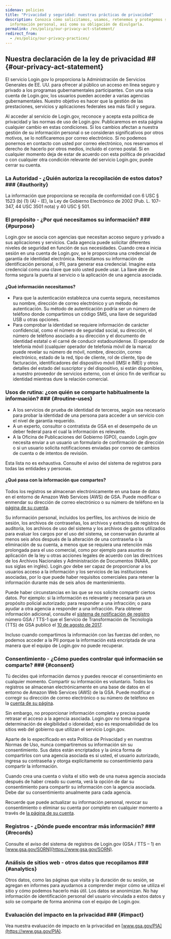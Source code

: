 ```yaml
---
sidenav: policies
title: "Privacidad y seguridad: nuestras prácticas de privacidad"
description: Conozca cómo solicitamos, usamos, retenemos y protegemos su
  información personal, así como su obligación de divulgarla.
permalink: /es/policy/our-privacy-act-statement/
redirect_from:
  - /es/policy/our-privacy-practices/
---
```

## Nuestra declaración de la ley de privacidad ## {#our-privacy-act-statement}

El servicio Login.gov lo proporciona la Administración de Servicios Generales de EE. UU. para ofrecer al público un acceso en línea seguro y privado a los programas gubernamentales participantes. Con una sola cuenta de Login.gov, los usuarios pueden acceder a varias agencias gubernamentales. Nuestro objetivo es hacer que la gestión de las prestaciones, servicios y aplicaciones federales sea más fácil y segura.

Al acceder al servicio de Login.gov, reconoce y acepta esta política de privacidad y las normas de uso de Login.gov. Publicaremos en esta página cualquier cambio en estas condiciones. Si los cambios afectan a nuestra gestión de su información personal o se consideran significativos por otros motivos, se lo notificaremos por correo electrónico. Si no podemos ponernos en contacto con usted por correo electrónico, nos reservamos el derecho de hacerlo por otros medios, incluido el correo postal. Si en cualquier momento deja de estar de acuerdo con esta política de privacidad o con cualquier otra condición relevante del servicio Login.gov, puede cerrar su cuenta.

### La Autoridad - ¿Quién autoriza la recopilación de estos datos? ### {#authority}

La información que proporciona se recopila de conformidad con 6 USC § 1523 (b) (1) (A) - (E), la Ley de Gobierno Electrónico de 2002 (Pub. L. 107–347, 44 USC 3501 nota) y 40 USC § 501.

### El propósito - ¿Por qué necesitamos su información? ### {#purpose}

Login.gov se asocia con agencias que necesitan acceso seguro y privado a sus aplicaciones y servicios. Cada agencia puede solicitar diferentes niveles de seguridad en función de sus necesidades. Cuando crea e inicia sesión en una cuenta de Login.gov, se le proporciona una credencial de garantía de identidad electrónica. Necesitamos su información de identificación personal, o PII, para generar esa credencial. Imagine esta credencial como una clave que solo usted puede usar. La llave abre de forma segura la puerta al servicio o la aplicación de una agencia asociada.

#### ¿Qué información necesitamos?

* Para que la autenticación establezca una cuenta segura, necesitamos su nombre, dirección de correo electrónico y un método de autenticación. Su método de autenticación podría ser un número de teléfono donde compartimos un código SMS, una llave de seguridad USB u otras opciones.
* Para comprobar la identidad se requiere información de carácter confidencial, como el número de seguridad social, su dirección, el número de teléfono asociado a su dirección y el documento de identidad estatal o el carné de conducir estadounidense. El operador de telefonía móvil (cualquier operador de telefonía móvil de la marca) puede revelar su número de móvil, nombre, dirección, correo electrónico, estado de la red, tipo de cliente, rol de cliente, tipo de facturación, identificadores del dispositivo móvil (IMSI e IMEI) y otros detalles del estado del suscriptor y del dispositivo, si están disponibles, a nuestro proveedor de servicios externo, con el único fin de verificar su identidad mientras dure la relación comercial.

### Usos de rutina: ¿con quién se comparte habitualmente la información? ### {#routine-uses}

* A los servicios de prueba de identidad de terceros, según sea necesario para probar la identidad de una persona para acceder a un servicio con el nivel de garantía requerido.
* A un experto, consultor o contratista de GSA en el desempeño de un deber federal para el cual la información es relevante.
* A la Oficina de Publicaciones del Gobierno (GPO), cuando Login.gov necesita enviar a un usuario un formulario de confirmación de dirección o si un usuario solicita notificaciones enviadas por correo de cambios de cuenta o de intentos de revisión.

Esta lista no es exhaustiva. Consulte el aviso del sistema de registros para todas las entidades y personas.

#### ¿Qué pasa con la información que compartes?

Todos los registros se almacenan electrónicamente en una base de datos en el entorno de Amazon Web Services (AWS) de GSA. Puede modificar o enmendar su dirección de correo electrónico o su número de teléfono en la [página de su cuenta](https://secure.login.gov/account).

Su información personal, incluidos los perfiles, los archivos de inicio de sesión, los archivos de contraseñas, los archivos y extractos de registros de auditoría, los archivos de uso del sistema y los archivos de gastos utilizados para evaluar los cargos por el uso del sistema, se conservarán durante al menos seis años después de la alteración de una contraseña o la eliminación de su cuenta, a menos que se requiera una retención más prolongada para el uso comercial, como por ejemplo para asuntos de aplicación de la ley u otras acciones legales de acuerdo con las directrices de los Archivos Nacionales y Administración de Documentos (NARA, por sus siglas en inglés). Login.gov debe ser capaz de proporcionar a los usuarios acceso a la información y los servicios de las instituciones asociadas, por lo que puede haber requisitos comerciales para retener la información durante más de seis años de mantenimiento.

Puede haber circunstancias en las que se nos solicite compartir ciertos datos. Por ejemplo: si la información es relevante y necesaria para un propósito policial autorizado; para responder a una infracción; o para ayudar a otra agencia a responder a una infracción. Para obtener información adicional, consulte el [sistema de notificación de registro](https://www.federalregister.gov/documents/2017/08/10/2017-16852/privacy-act-of-1974-system-of-records) número GSA / TTS-1 que el Servicio de Transformación de Tecnología (TTS) de GSA publicó el [10 de agosto de 2017](https://www.federalregister.gov/documents/2017/08/10/2017-16852/privacy-act-of-1974-system-of-records).

Incluso cuando compartimos la información con las fuerzas del orden, no podemos acceder a la PII porque la información está encriptada de una manera que el equipo de Login.gov no puede recuperar.

### Consentimiento - ¿Cómo puedes controlar qué información se comparte? ### {#consent}

Tú decides qué información darnos y puedes revocar el consentimiento en cualquier momento. Compartir su información es voluntario. Todos los registros se almacenan electrónicamente en una base de datos en el entorno de Amazon Web Services (AWS) de la GSA. Puede modificar o corregir su dirección de correo electrónico o su número de teléfono en la [cuenta de su página](https://secure.login.gov/account).

Sin embargo, no proporcionar información completa y precisa puede retrasar el acceso a la agencia asociada. Login.gov no toma ninguna determinación de elegibilidad o idoneidad; eso es responsabilidad de los sitios web del gobierno que utilizan el servicio Login.gov.

Aparte de lo especificado en esta Política de Privacidad y en nuestras Normas de Uso, nunca compartiremos su información sin su consentimiento. Sus datos están encriptados y la única forma de compartirlos con una agencia asociada es si usted, el usuario autorizado, ingresa su contraseña y otorga explícitamente su consentimiento para compartir la información.

Cuando crea una cuenta o visita el sitio web de una nueva agencia asociada después de haber creado su cuenta, verá la opción de dar su consentimiento para compartir su información con la agencia asociada. Debe dar su consentimiento anualmente para cada agencia.

Recuerde que puede actualizar su información personal, revocar su consentimiento o eliminar su cuenta por completo en cualquier momento a través de [la página de su cuenta](https://secure.login.gov/account).

### Registros - ¿Dónde puede encontrar más información? ### {#records}

Consulte el aviso del sistema de registros de Login.gov (GSA / TTS – 1) en [www.gsa.gov/SORN](https://www.gsa.gov/SORN).

### Análisis de sitios web - otros datos que recopilamos ### {#analytics}

Otros datos, como las páginas que visita y la duración de su sesión, se agregan en informes para ayudarnos a comprender mejor cómo se utiliza el sitio y cómo podemos hacerlo más útil. Los datos se anonimizan. No hay información de identificación personal del usuario vinculada a estos datos y solo se comparte de forma anónima con el equipo de Login.gov.

### Evaluación del impacto en la privacidad ### {#impact}

Vea nuestra evaluación de impacto en la privacidad en [www.gsa.gov/PIA](https://www.gsa.gov/PIA).